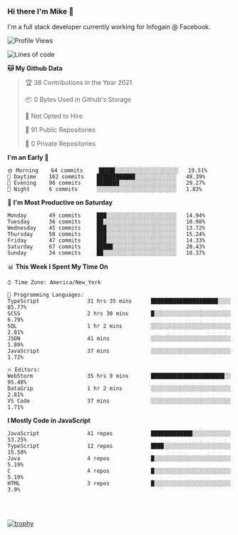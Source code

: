 ### Hi there I'm Mike 👋
I'm a full stack developer currently working for Infogain @ Facebook.

<!--START_SECTION:waka-->
![Profile Views](http://img.shields.io/badge/Profile%20Views-4-blue)

![Lines of code](https://img.shields.io/badge/From%20Hello%20World%20I%27ve%20Written-1.2%20million%20lines%20of%20code-blue)

**🐱 My Github Data** 

> 🏆 38 Contributions in the Year 2021
 > 
> 📦 0 Bytes Used in Github's Storage 
 > 
> 🚫 Not Opted to Hire
 > 
> 📜 91 Public Repositories 
 > 
> 🔑 0 Private Repositories  
 > 
**I'm an Early 🐤** 

```text
🌞 Morning    64 commits     █████░░░░░░░░░░░░░░░░░░░░   19.51% 
🌆 Daytime    162 commits    ████████████░░░░░░░░░░░░░   49.39% 
🌃 Evening    96 commits     ███████░░░░░░░░░░░░░░░░░░   29.27% 
🌙 Night      6 commits      ░░░░░░░░░░░░░░░░░░░░░░░░░   1.83%

```
📅 **I'm Most Productive on Saturday** 

```text
Monday       49 commits     ███░░░░░░░░░░░░░░░░░░░░░░   14.94% 
Tuesday      36 commits     ██░░░░░░░░░░░░░░░░░░░░░░░   10.98% 
Wednesday    45 commits     ███░░░░░░░░░░░░░░░░░░░░░░   13.72% 
Thursday     50 commits     ███░░░░░░░░░░░░░░░░░░░░░░   15.24% 
Friday       47 commits     ███░░░░░░░░░░░░░░░░░░░░░░   14.33% 
Saturday     67 commits     █████░░░░░░░░░░░░░░░░░░░░   20.43% 
Sunday       34 commits     ██░░░░░░░░░░░░░░░░░░░░░░░   10.37%

```


📊 **This Week I Spent My Time On** 

```text
⌚︎ Time Zone: America/New_York

💬 Programming Languages: 
TypeScript               31 hrs 35 mins      █████████████████████░░░░   85.77% 
SCSS                     2 hrs 30 mins       █░░░░░░░░░░░░░░░░░░░░░░░░   6.79% 
SQL                      1 hr 2 mins         ░░░░░░░░░░░░░░░░░░░░░░░░░   2.81% 
JSON                     41 mins             ░░░░░░░░░░░░░░░░░░░░░░░░░   1.89% 
JavaScript               37 mins             ░░░░░░░░░░░░░░░░░░░░░░░░░   1.72%

🔥 Editors: 
WebStorm                 35 hrs 9 mins       ███████████████████████░░   95.48% 
DataGrip                 1 hr 2 mins         ░░░░░░░░░░░░░░░░░░░░░░░░░   2.81% 
VS Code                  37 mins             ░░░░░░░░░░░░░░░░░░░░░░░░░   1.71%

```

**I Mostly Code in JavaScript** 

```text
JavaScript               41 repos            █████████████░░░░░░░░░░░░   53.25% 
TypeScript               12 repos            ████░░░░░░░░░░░░░░░░░░░░░   15.58% 
Java                     4 repos             █░░░░░░░░░░░░░░░░░░░░░░░░   5.19% 
C                        4 repos             █░░░░░░░░░░░░░░░░░░░░░░░░   5.19% 
HTML                     3 repos             █░░░░░░░░░░░░░░░░░░░░░░░░   3.9%

```



<!--END_SECTION:waka-->

##### &nbsp;
[![trophy](https://github-profile-trophy.vercel.app/?username=uptonm&theme=dracula)](https://github.com/ryo-ma/github-profile-trophy)
